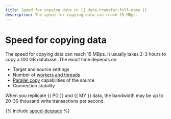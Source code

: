 ```yaml
---
title: Speed for copying data in {{ data-transfer-full-name }}
description: The speed for copying data can reach 15 MBps.
---
```


# Speed for copying data

The speed for copying data can reach 15 MBps. It usually takes 2-3 hours to copy a 100 GB database. The exact time depends on:

* Target and source settings
* Number of [workers and threads](../operations/transfer.md#update-copy-repl)
* [Parallel copy](sharded.md) capabilities of the source
* Connection stability

When you replicate {{ PG }} and {{ MY }} data, the bandwidth may be up to 20-30 thousand write transactions per second.

{% include [speed-degrade](../../_includes/data-transfer/speed-degrade.md) %}